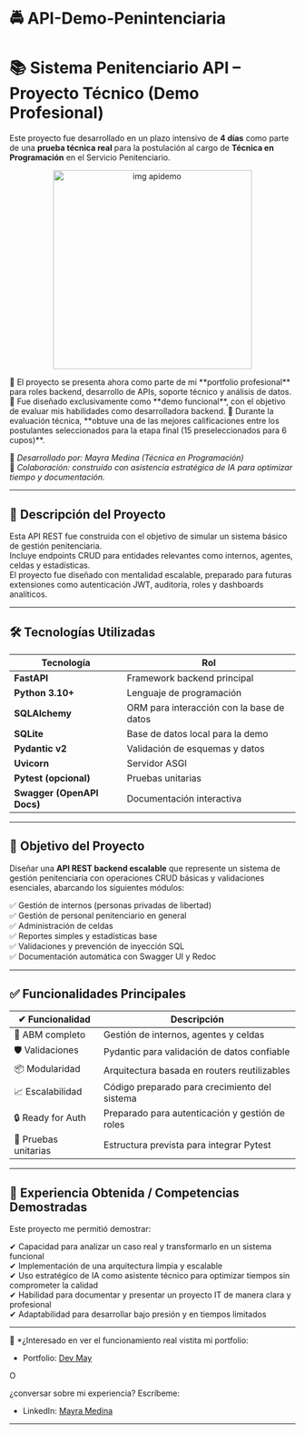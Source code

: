 # 🚔 API-Demo-Penintenciaria
# 📚 Sistema Penitenciario API – Proyecto Técnico (Demo Profesional)

Este proyecto fue desarrollado en un plazo intensivo de **4 días** como parte de una **prueba técnica real** para la postulación al cargo de **Técnica en Programación** en el Servicio Penitenciario.
<p align="center">
  <img width="350" height="350" alt="img apidemo" src="https://github.com/user-attachments/assets/06552b79-4b3c-4b40-8630-064ab198e066" />
</p>
🔹 El proyecto se presenta ahora como parte de mi **portfolio profesional** para roles backend, desarrollo de APIs, soporte técnico y análisis de datos.
🔹 Fue diseñado exclusivamente como **demo funcional**, con el objetivo de evaluar mis habilidades como desarrolladora backend.  
🔹 Durante la evaluación técnica, **obtuve una de las mejores calificaciones entre los postulantes seleccionados para la etapa final (15 preseleccionados para 6 cupos)**.



📌 *Desarrollado por: Mayra Medina (Técnica en Programación)*  
📌 *Colaboración: construído con asistencia estratégica de IA para optimizar tiempo y documentación.*

---
## 📘 Descripción del Proyecto

Esta API REST fue construida con el objetivo de simular un sistema básico de gestión penitenciaria.  
Incluye endpoints CRUD para entidades relevantes como internos, agentes, celdas y estadísticas.  
El proyecto fue diseñado con mentalidad escalable, preparado para futuras extensiones como autenticación JWT, auditoría, roles y dashboards analíticos.

---
## 🛠️ Tecnologías Utilizadas

| Tecnología | Rol |
|------------|------|
| **FastAPI** | Framework backend principal |
| **Python 3.10+** | Lenguaje de programación |
| **SQLAlchemy** | ORM para interacción con la base de datos |
| **SQLite** | Base de datos local para la demo |
| **Pydantic v2** | Validación de esquemas y datos |
| **Uvicorn** | Servidor ASGI |
| **Pytest (opcional)** | Pruebas unitarias |
| **Swagger (OpenAPI Docs)** | Documentación interactiva |

---


## 🎯 Objetivo del Proyecto

Diseñar una **API REST backend escalable** que represente un sistema de gestión penitenciaria con operaciones CRUD básicas y validaciones esenciales, abarcando los siguientes módulos:

✅ Gestión de internos (personas privadas de libertad)  
✅ Gestión de personal penitenciario en general  
✅ Administración de celdas  
✅ Reportes simples y estadísticas base  
✅ Validaciones y prevención de inyección SQL  
✅ Documentación automática con Swagger UI y Redoc  

---

## ✅ Funcionalidades Principales

| ✔ Funcionalidad | Descripción |
|----------------|------------|
| 📁 ABM completo | Gestión de internos, agentes y celdas |
| 🛡 Validaciones | Pydantic para validación de datos confiable |
| 📦 Modularidad  | Arquitectura basada en routers reutilizables |
| 📈 Escalabilidad | Código preparado para crecimiento del sistema |
| 🔒 Ready for Auth | Preparado para autenticación y gestión de roles |
| 🧪 Pruebas unitarias | Estructura prevista para integrar Pytest |

---

## 📍 Experiencia Obtenida / Competencias Demostradas

Este proyecto me permitió demostrar:

✔ Capacidad para analizar un caso real y transformarlo en un sistema funcional  
✔ Implementación de una arquitectura limpia y escalable  
✔ Uso estratégico de IA como asistente técnico para optimizar tiempos sin comprometer la calidad  
✔ Habilidad para documentar y presentar un proyecto IT de manera clara y profesional  
✔ Adaptabilidad para desarrollar bajo presión y en tiempos limitados

---

📩 *¿Interesado en ver el funcionamiento real vistita mi portfolio:
- Portfolio: [Dev May](https://devmay.netlify.app/)
  
O

¿conversar sobre mi experiencia? Escríbeme:
- LinkedIn: [Mayra Medina](https://www.linkedin.com/in/mayra-medina-294893229/)

---






